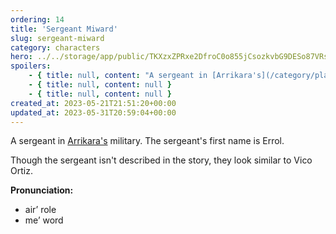 ```yaml
---
ordering: 14
title: 'Sergeant Miward'
slug: sergeant-miward
category: characters
hero: ../../storage/app/public/TKXzxZPRxe2DfroC0o855jCsozkvbG9DESo87VRs.jpg
spoilers:
    - { title: null, content: "A sergeant in [Arrikara's](/category/planets-cities/arrikara) military. They accost the [Vinillense](/category/spaceships/vinillense) near an [OREF](/category/tech-futurism/oref) point, along with [Private Darsaj](/category/characters/private-darsaj). The sergeant's first name is Errol.\r\n\r\nThough the sergeant isn't described in the story, they look similar to Vico Ortiz.\r\n\r\n**Pronunciation:**\r\n- air’ role\r\n- me’ word" }
    - { title: null, content: null }
    - { title: null, content: null }
created_at: 2023-05-21T21:51:20+00:00
updated_at: 2023-05-31T20:59:04+00:00
---
```

A sergeant in [Arrikara's](/category/planets-cities/arrikara) military. The sergeant's first name is Errol.

Though the sergeant isn't described in the story, they look similar to Vico Ortiz.

**Pronunciation:**
- air’ role
- me’ word